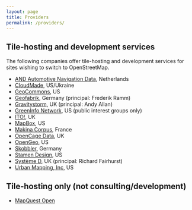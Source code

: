 ```yaml
---
layout: page
title: Providers
permalink: /providers/
---
```


## Tile-hosting and development services

The following companies offer tile-hosting and development services for sites wishing to switch to OpenStreetMap.

* [AND Automotive Navigation Data](http://www.and.com/), Netherlands
* [CloudMade](http://www.cloudmade.com/), US/Ukraine
* [GeoCommons](http://geocommons.com/), US
* [Geofabrik](http://www.geofabrik.de/), Germany (principal: Frederik Ramm)
* [Gravitystorm](http://www.gravitystorm.co.uk/andy/), UK (principal: Andy Allan)
* [GreenInfo Network](http://www.greeninfo.org/), US (public interest groups only)
* [ITO!](http://www.itoworld.com/), UK
* [MapBox](http://mapbox.com/), US
* [Makina Corpus](http://makina-corpus.com/), France
* [OpenCage Data](http://opencagedata.com/), UK
* [OpenGeo](http://opengeo.org), US
* [Skobbler](http://developer.skobbler.com/), Germany
* [Stamen Design](http://www.stamen.com/), US
* [Système D](http://www.systemeD.net/openstreetmap "OpenStreetMap consultancy by Richard Fairhurst"), UK (principal: Richard Fairhurst)
* [Urban Mapping, Inc](http://www.urbanmapping.com/), US

## Tile-hosting only (not consulting/development)
* [MapQuest Open](http://wiki.openstreetmap.org/wiki/MapQuest#MapQuest-hosted_map_tiles)
